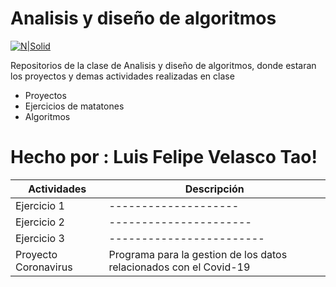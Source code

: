 # Analisis y diseño de algoritmos

[![N|Solid](https://lh3.googleusercontent.com/proxy/8-3ToDu8s0eGHZyKDRAGw4cjjVk1xCV-8XgqWW4l6kEw2MTN_jVLbYRh2E4k-gKkY4yALRFYczPbOoP9)](https://www.usbbog.edu.co/)

Repositorios de la clase de Analisis y diseño de algoritmos, donde estaran los proyectos y demas actividades realizadas en clase

  - Proyectos
  - Ejercicios de matatones
  - Algoritmos

# Hecho por : Luis Felipe Velasco Tao!


| Actividades | Descripción |
| ------ | ------ |
| Ejercicio 1 |-------------------- |
| Ejercicio 2 | ---------------------- |
| Ejercicio 3 | ------------------------|
| Proyecto Coronavirus | Programa para la gestion de los datos relacionados con el Covid-19 |

